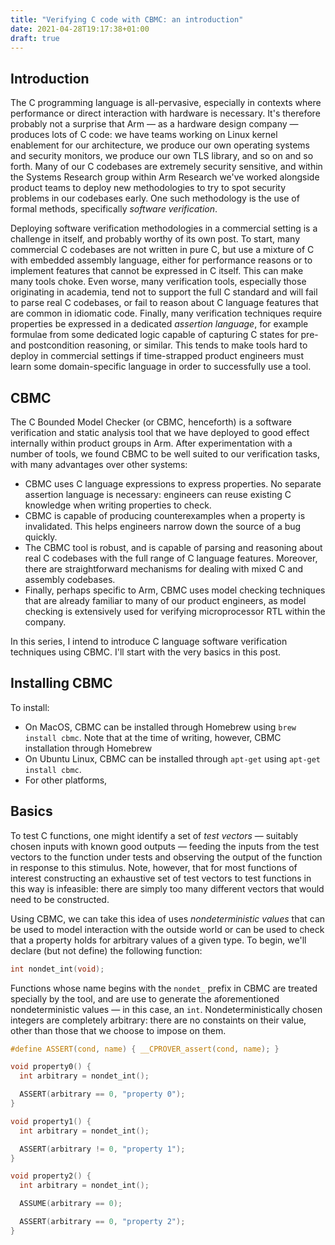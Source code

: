 ```yaml
---
title: "Verifying C code with CBMC: an introduction"
date: 2021-04-28T19:17:38+01:00
draft: true
---
```


## Introduction

The C programming language is all-pervasive, especially in contexts where performance or direct interaction with hardware is necessary.
It's therefore probably not a surprise that Arm &mdash; as a hardware design company &mdash; produces lots of C code: we have teams working on Linux kernel enablement for our architecture, we produce our own operating systems and security monitors, we produce our own TLS library, and so on and so forth.
Many of our C codebases are extremely security sensitive, and within the Systems Research group within Arm Research we've worked alongside product teams to deploy new methodologies to try to spot security problems in our codebases early.
One such methodology is the use of formal methods, specifically *software verification*.

Deploying software verification methodologies in a commercial setting is a challenge in itself, and probably worthy of its own post.
To start, many commercial C codebases are not written in pure C, but use a mixture of C with embedded assembly language, either for performance reasons or to implement features that cannot be expressed in C itself.
This can make many tools choke.
Even worse, many verification tools, especially those originating in academia, tend not to support the full C standard and will fail to parse real C codebases, or fail to reason about C language features that are common in idiomatic code. 
Finally, many verification techniques require properties be expressed in a dedicated *assertion language*, for example formulae from some dedicated logic capable of capturing C states for pre- and postcondition reasoning, or similar.
This tends to make tools hard to deploy in commercial settings if time-strapped product engineers must learn some domain-specific language in order to successfully use a tool. 

## CBMC

The C Bounded Model Checker (or CBMC, henceforth) is a software verification and static analysis tool that we have deployed to good effect internally within product groups in Arm.
After experimentation with a number of tools, we found CBMC to be well suited to our verification tasks, with many advantages over other systems:

- CBMC uses C language expressions to express properties.
No separate assertion language is necessary: engineers can reuse existing C knowledge when writing properties to check.
- CBMC is capable of producing counterexamples when a property is invalidated.
This helps engineers narrow down the source of a bug quickly.
- The CBMC tool is robust, and is capable of parsing and reasoning about real C codebases with the full range of C language features.
Moreover, there are straightforward mechanisms for dealing with mixed C and assembly codebases.
- Finally, perhaps specific to Arm, CBMC uses model checking techniques that are already familiar to many of our product engineers, as model checking is extensively used for verifying microprocessor RTL within the company.

In this series, I intend to introduce C language software verification techniques using CBMC.
I'll start with the very basics in this post.

## Installing CBMC

To install:

- On MacOS, CBMC can be installed through Homebrew using `brew install cbmc`.
Note that at the time of writing, however, CBMC installation through Homebrew
- On Ubuntu Linux, CBMC can be installed through `apt-get` using `apt-get install cbmc`.
- For other platforms,  

## Basics

To test C functions, one might identify a set of *test vectors* &mdash; suitably chosen inputs with known good outputs &mdash; feeding the inputs from the test vectors to the function under tests and observing the output of the function in response to this stimulus.
Note, however, that for most functions of interest constructing an exhaustive set of test vectors to test functions in this way is infeasible: there are simply too many different vectors that would need to be constructed.

Using CBMC, we can take this idea of 
uses *nondeterministic values* that can be used to model interaction with the outside world or can be used to check that a property holds for arbitrary values of a given type.
To begin, we'll declare (but not define) the following function:

```c
int nondet_int(void);
```

Functions whose name begins with the `nondet_` prefix in CBMC are treated specially by the tool, and are use to generate the aforementioned nondeterministic values &mdash; in this case, an `int`.
Nondeterministically chosen integers are completely arbitrary: there are no constaints on their value, other than those that we choose to impose on them. 

```c
#define ASSERT(cond, name) { __CPROVER_assert(cond, name); }
```

```c
void property0() {
  int arbitrary = nondet_int();

  ASSERT(arbitrary == 0, "property 0");
}
```

```c
void property1() {
  int arbitrary = nondet_int();

  ASSERT(arbitrary != 0, "property 1");
} 
```

```c
void property2() {
  int arbitrary = nondet_int();

  ASSUME(arbitrary == 0);

  ASSERT(arbitrary == 0, "property 2");
}
```


